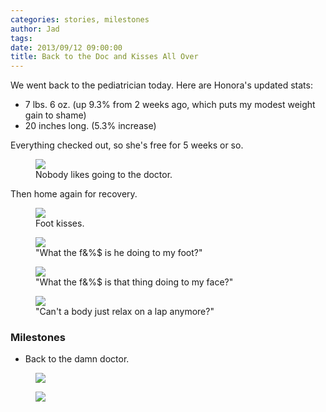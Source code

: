 ```yaml
---
categories: stories, milestones 
author: Jad
tags: 
date: 2013/09/12 09:00:00
title: Back to the Doc and Kisses All Over
---
```

We went back to the pediatrician today.  Here are Honora's updated stats:
+ 7 lbs. 6 oz. (up 9.3% from 2 weeks ago, which puts my modest weight gain to shame)
+ 20 inches long. (5.3% increase)

Everything checked out, so she's free for 5 weeks or so.

<figure>
<img src="/img/2013/09/12/img_2490_medium.jpg" />
<figcaption>Nobody likes going to the doctor.</figcaption>
</figure>

Then home again for recovery.

<figure>
<img src="/img/2013/09/12/img_2436_medium.jpg" />
<figcaption>Foot kisses.</figcaption>
</figure>

<figure>
<img src="/img/2013/09/12/img_2442_medium.jpg" />
<figcaption>"What the f&%$ is he doing to my foot?"</figcaption>
</figure>

<figure>
<img src="/img/2013/09/12/img_2458_medium.jpg" />
<figcaption>"What the f&%$ is that thing doing to my face?"</figcaption>
</figure>

<figure>
<img src="/img/2013/09/12/img_2460_medium.jpg" />
<figcaption>"Can't a body just relax on a lap anymore?"</figcaption>
</figure>


### Milestones
* Back to the damn doctor. 

<figure>
<img src="/img/2013/09/12/img_2932_medium.jpg" />
<figcaption></figcaption>
</figure>

<figure>
<img src="/img/2013/09/12/img_2936_medium.jpg" />
<figcaption></figcaption>
</figure>
